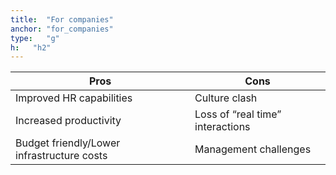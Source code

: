 ```yaml
---
title:  "For companies"
anchor: "for_companies"
type:   "g"
h:   "h2"
---
```


<div class="table-responsive">
<table class="table table-bordered table-hover">
    <thead>
        <tr>
            <th class="col-md-6">Pros</th>
            <th class="col-md-6">Cons</th> 
        </tr>
    </thead>
    <tbody>
        <tr>
            <td>
                Improved HR capabilities
            </td>
            <td>
                Culture clash
            </td>
        </tr>
        <tr>
            <td>
                Increased productivity
            </td>
            <td>
                Loss of “real time” interactions
            </td>
        </tr>
        <tr>
            <td>
                Budget friendly/Lower infrastructure costs
            </td>
            <td>
                Management challenges
            </td>
        </tr>        
    </tbody>
</table>
</div>
